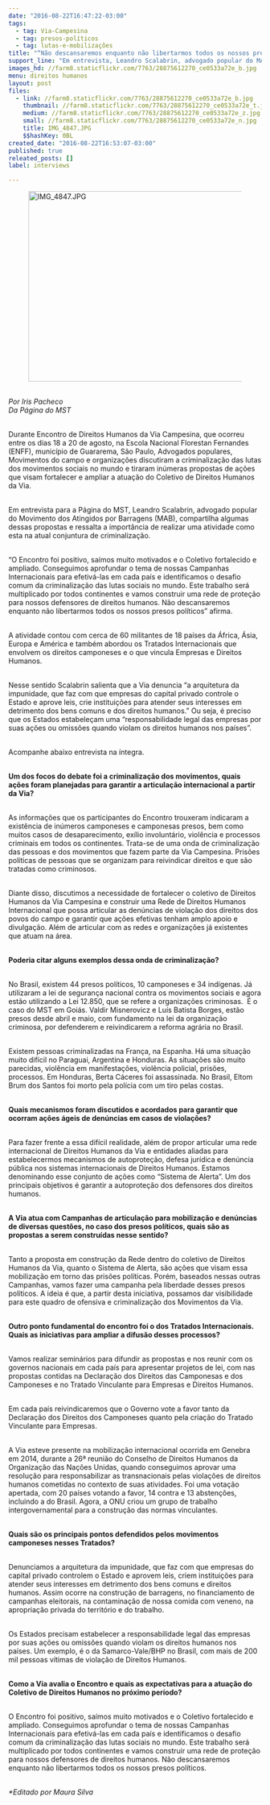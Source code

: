 ```yaml
---
date: "2016-08-22T16:47:22-03:00"
tags:
  - tag: Via-Campesina
  - tag: presos-políticos
  - tag: lutas-e-mobilizações
title: "“Não descansaremos enquanto não libertarmos todos os nossos presos políticos”, afirma Via Campesina"
support_line: "Em entrevista, Leandro Scalabrin, advogado popular do MAB, compartilha as propostas de ações e ressalta a importância de realizar uma atividade como esta na atual conjuntura de criminalização"
images_hd: //farm8.staticflickr.com/7763/28875612270_ce0533a72e_b.jpg
menu: direitos humanos
layout: post
files:
  - link: //farm8.staticflickr.com/7763/28875612270_ce0533a72e_b.jpg
    thumbnail: //farm8.staticflickr.com/7763/28875612270_ce0533a72e_t.jpg
    medium: //farm8.staticflickr.com/7763/28875612270_ce0533a72e_z.jpg
    small: //farm8.staticflickr.com/7763/28875612270_ce0533a72e_n.jpg
    title: IMG_4847.JPG
    $$hashKey: 0BL
created_date: "2016-08-22T16:53:07-03:00"
published: true
releated_posts: []
label: interviews

---
```

<figure class="image"><img alt="IMG_4847.JPG" height="378" src="//farm8.staticflickr.com/7763/28875612270_ce0533a72e_b.jpg" width="700" />
<figcaption></figcaption>
</figure>

<p><br />
<em>Por Iris Pacheco<br />
Da P&aacute;gina do MST&nbsp;</em></p>

<p><br />
Durante Encontro de Direitos Humanos da Via Campesina, que ocorreu entre os dias 18 a 20 de agosto, na Escola Nacional Florestan Fernandes (ENFF), munic&iacute;pio de Guararema, S&atilde;o Paulo, Advogados populares, Movimentos do campo e organiza&ccedil;&otilde;es discutiram a criminaliza&ccedil;&atilde;o das lutas dos movimentos sociais no mundo e tiraram in&uacute;meras propostas de a&ccedil;&otilde;es que visam fortalecer e ampliar a atua&ccedil;&atilde;o do Coletivo de Direitos Humanos da Via.</p>

<p><br />
Em entrevista para a P&aacute;gina do MST, Leandro Scalabrin, advogado popular do Movimento dos Atingidos por Barragens (MAB), compartilha algumas dessas propostas e ressalta a import&acirc;ncia de realizar uma atividade como esta na atual conjuntura de criminaliza&ccedil;&atilde;o.</p>

<p><br />
&ldquo;O Encontro foi positivo, sa&iacute;mos muito motivados e o Coletivo fortalecido e ampliado. Conseguimos aprofundar o tema de nossas Campanhas Internacionais para efetiv&aacute;-las em cada pa&iacute;s e identificamos o desafio comum da criminaliza&ccedil;&atilde;o das lutas sociais no mundo. Este trabalho ser&aacute; multiplicado por todos continentes e vamos construir uma rede de prote&ccedil;&atilde;o para nossos defensores de direitos humanos. N&atilde;o descansaremos enquanto n&atilde;o libertarmos todos os nossos presos pol&iacute;ticos&rdquo; afirma.</p>

<p><br />
A atividade contou com cerca de 60 militantes de 18 pa&iacute;ses da &Aacute;frica, &Aacute;sia, Europa e Am&eacute;rica e tamb&eacute;m abordou os Tratados Internacionais que envolvem os direitos camponeses e o que vincula Empresas e Direitos Humanos.</p>

<p><br />
Nesse sentido Scalabrin salienta que a Via denuncia &ldquo;a arquitetura da impunidade, que faz com que empresas do capital privado controle o Estado e aprove leis, crie institui&ccedil;&otilde;es para atender seus interesses em detrimento dos bens comuns e dos direitos humanos.&rdquo; Ou seja, &eacute; preciso que os Estados estabele&ccedil;am uma &ldquo;responsabilidade legal das empresas por suas a&ccedil;&otilde;es ou omiss&otilde;es quando violam os direitos humanos nos pa&iacute;ses&rdquo;.</p>

<p><br />
Acompanhe abaixo entrevista na &iacute;ntegra.</p>

<p><br />
<strong>Um dos focos do debate foi a criminaliza&ccedil;&atilde;o dos movimentos, quais a&ccedil;&otilde;es foram planejadas para garantir a articula&ccedil;&atilde;o internacional a partir da Via?&nbsp;</strong></p>

<p><br />
As informa&ccedil;&otilde;es que os participantes do Encontro trouxeram indicaram a exist&ecirc;ncia de in&uacute;meros camponeses e camponesas presos, bem como muitos casos de desaparecimento, ex&iacute;lio involunt&aacute;rio, viol&ecirc;ncia e processos criminais em todos os continentes. Trata-se de uma onda de criminaliza&ccedil;&atilde;o das pessoas e dos movimentos que fazem parte da Via Campesina. Pris&otilde;es pol&iacute;ticas de pessoas que se organizam para reivindicar direitos e que s&atilde;o tratadas como criminosos.</p>

<p><br />
Diante disso, discutimos a necessidade de fortalecer o coletivo de Direitos Humanos da Via Campesina e construir uma Rede de Direitos Humanos Internacional que possa articular as den&uacute;ncias de viola&ccedil;&atilde;o dos direitos dos povos do campo e garantir que a&ccedil;&otilde;es efetivas tenham amplo apoio e divulga&ccedil;&atilde;o. Al&eacute;m de articular com as redes e organiza&ccedil;&otilde;es j&aacute; existentes que atuam na &aacute;rea.</p>

<p><br />
<strong>Poderia citar alguns exemplos dessa onda de criminaliza&ccedil;&atilde;o?</strong></p>

<p><br />
No Brasil, existem 44 presos pol&iacute;ticos, 10 camponeses e 34 ind&iacute;genas. J&aacute; utilizaram a lei de seguran&ccedil;a nacional contra os movimentos sociais e agora est&atilde;o utilizando a Lei 12.850, que se refere a organiza&ccedil;&otilde;es criminosas. &nbsp;&Eacute; o caso do MST em Goi&aacute;s. Valdir Misnerovicz e Lu&iacute;s Batista Borges, est&atilde;o presos desde abril e maio, com fundamento na lei da organiza&ccedil;&atilde;o criminosa, por defenderem e reivindicarem a reforma agr&aacute;ria no Brasil.</p>

<p><br />
Existem pessoas criminalizadas na Fran&ccedil;a, na Espanha. H&aacute; uma situa&ccedil;&atilde;o muito dif&iacute;cil no Paraguai, Argentina e Honduras. As situa&ccedil;&otilde;es s&atilde;o muito parecidas, viol&ecirc;ncia em manifesta&ccedil;&otilde;es, viol&ecirc;ncia policial, pris&otilde;es, processos. Em Honduras, Berta C&aacute;ceres foi assassinada. No Brasil, Eltom Brum dos Santos foi morto pela pol&iacute;cia com um tiro pelas costas.</p>

<p><br />
<strong>Quais mecanismos foram discutidos e acordados para garantir que ocorram a&ccedil;&otilde;es &aacute;geis de den&uacute;ncias em casos de viola&ccedil;&otilde;es?</strong></p>

<p><br />
Para fazer frente a essa dif&iacute;cil realidade, al&eacute;m de propor articular uma rede internacional de Direitos Humanos da Via e entidades aliadas para estabelecermos mecanismos de autoprote&ccedil;&atilde;o, defesa jur&iacute;dica e den&uacute;ncia p&uacute;blica nos sistemas internacionais de Direitos Humanos. Estamos denominando esse conjunto de a&ccedil;&otilde;es como &ldquo;Sistema de Alerta&rdquo;. Um dos principais objetivos &eacute; garantir a autoprote&ccedil;&atilde;o dos defensores dos direitos humanos.</p>

<p><br />
<strong>A Via atua com Campanhas de articula&ccedil;&atilde;o para mobiliza&ccedil;&atilde;o e den&uacute;ncias de diversas quest&otilde;es, no caso dos presos pol&iacute;ticos, quais s&atilde;o as propostas a serem constru&iacute;das nesse sentido?&nbsp;</strong></p>

<p><br />
Tanto a proposta em constru&ccedil;&atilde;o da Rede dentro do coletivo de Direitos Humanos da Via, quanto o Sistema de Alerta, s&atilde;o a&ccedil;&otilde;es que visam essa mobiliza&ccedil;&atilde;o em torno das pris&otilde;es pol&iacute;ticas. Por&eacute;m, baseados nessas outras Campanhas, vamos fazer uma campanha pela liberdade desses presos pol&iacute;ticos. A ideia &eacute; que, a partir desta iniciativa, possamos dar visibilidade para este quadro de ofensiva e criminaliza&ccedil;&atilde;o dos Movimentos da Via.</p>

<p><br />
<strong>Outro ponto fundamental do encontro foi o dos Tratados Internacionais. Quais as iniciativas para ampliar a difus&atilde;o desses processos?&nbsp;</strong></p>

<p><br />
Vamos realizar semin&aacute;rios para difundir as propostas e nos reunir com os governos nacionais em cada pa&iacute;s para apresentar projetos de lei, com nas propostas contidas na Declara&ccedil;&atilde;o dos Direitos das Camponesas e dos Camponeses e no Tratado Vinculante para Empresas e Direitos Humanos.</p>

<p><br />
Em cada pa&iacute;s reivindicaremos que o Governo vote a favor tanto da Declara&ccedil;&atilde;o dos Direitos dos Camponeses quanto pela cria&ccedil;&atilde;o do Tratado Vinculante para Empresas.</p>

<p><br />
A Via esteve presente na mobiliza&ccedil;&atilde;o internacional ocorrida em Genebra em 2014, durante a 26&ordf; reuni&atilde;o do Conselho de Direitos Humanos da Organiza&ccedil;&atilde;o das Na&ccedil;&otilde;es Unidas, quando conseguimos aprovar uma resolu&ccedil;&atilde;o para responsabilizar as transnacionais pelas viola&ccedil;&otilde;es de direitos humanos cometidas no contexto de suas atividades. Foi uma vota&ccedil;&atilde;o apertada, com 20 pa&iacute;ses votando a favor, 14 contra e 13 absten&ccedil;&otilde;es, incluindo a do Brasil. Agora, a ONU criou um grupo de trabalho intergovernamental para a constru&ccedil;&atilde;o das normas vinculantes.</p>

<p><br />
<strong>Quais s&atilde;o os principais pontos defendidos pelos movimentos camponeses nesses Tratados?</strong></p>

<p><br />
Denunciamos a arquitetura da impunidade, que faz com que empresas do capital privado controlem o Estado e aprovem leis, criem institui&ccedil;&otilde;es para atender seus interesses em detrimento dos bens comuns e direitos humanos. Assim ocorre na constru&ccedil;&atilde;o de barragens, no financiamento de campanhas eleitorais, na contamina&ccedil;&atilde;o de nossa comida com veneno, na apropria&ccedil;&atilde;o privada do territ&oacute;rio e do trabalho.</p>

<p><br />
Os Estados precisam estabelecer a responsabilidade legal das empresas por suas a&ccedil;&otilde;es ou omiss&otilde;es quando violam os direitos humanos nos pa&iacute;ses. Um exemplo, &eacute; o da Samarco-Vale/BHP no Brasil, com mais de 200 mil pessoas v&iacute;timas de viola&ccedil;&atilde;o de Direitos Humanos.</p>

<p><br />
<strong>Como a Via avalia o Encontro e quais as expectativas para a atua&ccedil;&atilde;o do Coletivo de Direitos Humanos no pr&oacute;ximo per&iacute;odo?</strong></p>

<p><br />
O Encontro foi positivo, sa&iacute;mos muito motivados e o Coletivo fortalecido e ampliado. Conseguimos aprofundar o tema de nossas Campanhas Internacionais para efetiv&aacute;-las em cada pa&iacute;s e identificamos o desafio comum da criminaliza&ccedil;&atilde;o das lutas sociais no mundo. Este trabalho ser&aacute; multiplicado por todos continentes e vamos construir uma rede de prote&ccedil;&atilde;o para nossos defensores de direitos humanos. N&atilde;o descansaremos enquanto n&atilde;o libertarmos todos os nossos presos pol&iacute;ticos.</p>

<p><br />
<em>*Editado por Maura Silva</em></p>

